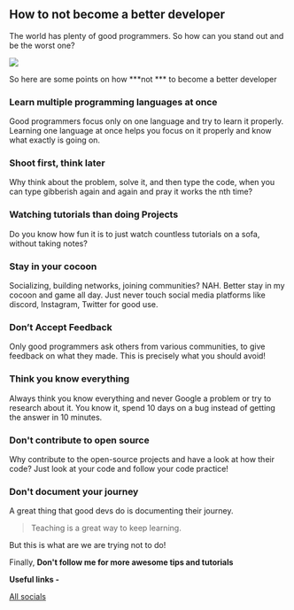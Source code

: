 ## How to not become a better developer

The world has plenty of good programmers. So how can you stand out and be the worst one? 

![](https://c.tenor.com/JxRanFvDRd8AAAAC/im-different-2chainz.gif)

So here are some points on how ***not *** to become a better developer

### Learn multiple programming languages at once
Good programmers focus only on one language and try to learn it properly. Learning one language at once helps you focus on it properly and know what exactly is going on.

### Shoot first, think later
Why think about the problem, solve it, and then type the code, when you can type gibberish again and again and pray it works the nth time?

### Watching tutorials than doing Projects
Do you know how fun it is to just watch countless tutorials on a sofa, without taking notes? 

### Stay in your cocoon 
Socializing, building networks, joining communities? NAH. Better stay in my cocoon and game all day. Just never touch social media platforms like discord, Instagram, Twitter for good use.

### Don’t Accept Feedback
Only good programmers ask others from various communities, to give feedback on what they made. This is precisely what you should avoid!

### Think you know everything
Always think you know everything and never Google a problem or try to research about it. You know it, spend 10 days on a bug instead of getting the answer in 10 minutes.

### Don't contribute to open source
Why contribute to the open-source projects and have a look at how their code? Just look at your code and follow your code practice!

### Don't document your journey
A great thing that good devs do is documenting their journey.

> Teaching is a great way to keep learning.

But this is what are we are trying not to do!


Finally,
**Don't follow me for more awesome tips and tutorials**


**Useful links -**

[All socials](https://avneesh-links.vercel.app/)

